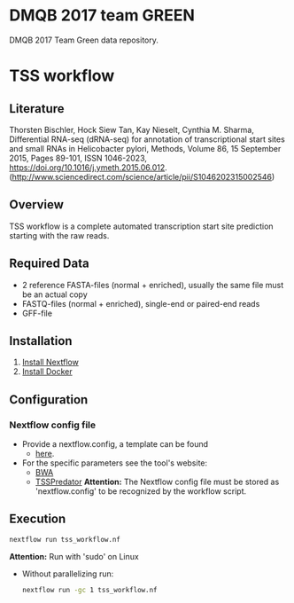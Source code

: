 # DMQB 2017 team GREEN

DMQB 2017 Team Green data repository.

# TSS workflow

## Literature

Thorsten Bischler, Hock Siew Tan, Kay Nieselt, Cynthia M. Sharma, Differential RNA-seq (dRNA-seq) for annotation of transcriptional start sites and small RNAs in Helicobacter pylori, Methods, Volume 86, 15 September 2015, Pages 89-101, ISSN 1046-2023, https://doi.org/10.1016/j.ymeth.2015.06.012.
(http://www.sciencedirect.com/science/article/pii/S1046202315002546)

## Overview
TSS workflow is a complete automated transcription start site prediction starting with the raw reads.

## Required Data
* 2 reference FASTA-files (normal + enriched), usually the same file must be an actual copy
* FASTQ-files (normal + enriched), single-end or paired-end reads
* GFF-file

## Installation
1. [Install Nextflow](https://www.nextflow.io/docs/latest/getstarted.html)
2. [Install Docker](https://docs.docker.com/engine/installation/#desktop)

## Configuration
### Nextflow config file
* Provide a nextflow.config, a template can be found  
  * [here](https://github.com/qbicsoftware/dmqp_2017_team_green/blob/master/src/nextflow/nextflow_template.config).
* For the specific parameters see the tool's website:
  * [BWA](http://bio-bwa.sourceforge.net/bwa.shtml)
  * [TSSPredator](http://it.informatik.uni-tuebingen.de/wp-content/uploads/2014/10/TSSpredator-UserGuide.pdf)
**Attention:** The Nextflow config file must be stored as 'nextflow.config' to be recognized by the workflow script.

## Execution
```bash
nextflow run tss_workflow.nf
```
**Attention:** Run with 'sudo' on Linux
* Without parallelizing run:
  ```bash
  nextflow run -gc 1 tss_workflow.nf
  ```
